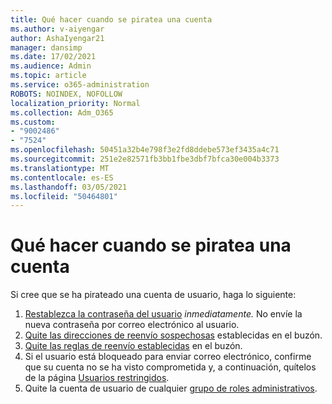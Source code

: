 ```yaml
---
title: Qué hacer cuando se piratea una cuenta
ms.author: v-aiyengar
author: AshaIyengar21
manager: dansimp
ms.date: 17/02/2021
ms.audience: Admin
ms.topic: article
ms.service: o365-administration
ROBOTS: NOINDEX, NOFOLLOW
localization_priority: Normal
ms.collection: Adm_O365
ms.custom:
- "9002486"
- "7524"
ms.openlocfilehash: 50451a32b4e798f3e2fd8ddebe573ef3435a4c71
ms.sourcegitcommit: 251e2e82571fb3bb1fbe3dbf7bfca30e004b3373
ms.translationtype: MT
ms.contentlocale: es-ES
ms.lasthandoff: 03/05/2021
ms.locfileid: "50464801"
---
```

# <a name="what-to-do-when-an-account-is-hacked"></a>Qué hacer cuando se piratea una cuenta

Si cree que se ha pirateado una cuenta de usuario, haga lo siguiente:

1. [Restablezca la contraseña del usuario](https://go.microsoft.com/fwlink/?linkid=2103704) *inmediatamente.* No envíe la nueva contraseña por correo electrónico al usuario.
1. [Quite las direcciones de reenvío sospechosas](https://go.microsoft.com/fwlink/?linkid=2103705) establecidas en el buzón.
1. [Quite las reglas de reenvío establecidas](https://go.microsoft.com/fwlink/?linkid=2103706) en el buzón.
1. Si el usuario está bloqueado para enviar correo electrónico, confirme que su cuenta no se ha visto comprometida y, a continuación, quítelos de la página [Usuarios restringidos](https://go.microsoft.com/fwlink/?linkid=2103706).
1. Quite la cuenta de usuario de cualquier [grupo de roles administrativos](https://go.microsoft.com/fwlink/?linkid=2092294).